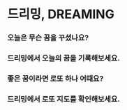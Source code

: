 # 드리밍, DREAMING

### 오늘은 무슨 꿈을 꾸셨나요?

### 드리밍에서 오늘의 꿈을 기록해보세요.

### 좋은 꿈이라면 로또 하나 어때요?

### 드리밍에서 로또 지도를 확인해보세요.
